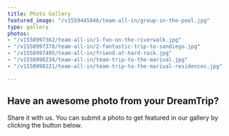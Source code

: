 ```yaml
---
title: Photo Gallery
featured_image: "/v1559445846/team-all-in/group-in-the-pool.jpg"
type: gallery
photos:
- "/v1558997362/team-all-in/1-fun-on-the-riverwalk.jpg"
- "/v1558997378/team-all-in/2-fantastic-trip-to-sandiego.jpg"
- "/v1558997495/team-all-in/friend-at-hard-rock.jpg"
- "/v1558998234/team-all-in/team-trip-to-the-marival.jpg"
- "/v1558998221/team-all-in/team-trip-to-the-marival-residences.jpg"

---
```

## Have an awesome photo from your DreamTrip?

Share it with us. You can submit a photo to get featured in our gallery by clicking the button below.